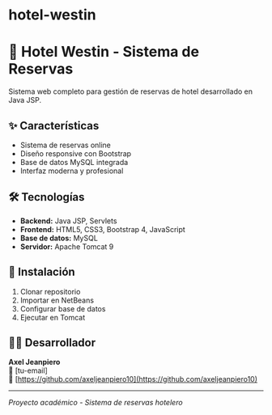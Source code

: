 # hotel-westin
# 🏨 Hotel Westin - Sistema de Reservas

Sistema web completo para gestión de reservas de hotel desarrollado en Java JSP.

## ✨ Características
- Sistema de reservas online
- Diseño responsive con Bootstrap
- Base de datos MySQL integrada
- Interfaz moderna y profesional

## 🛠 Tecnologías
- **Backend:** Java JSP, Servlets
- **Frontend:** HTML5, CSS3, Bootstrap 4, JavaScript
- **Base de datos:** MySQL
- **Servidor:** Apache Tomcat 9

## 🚀 Instalación
1. Clonar repositorio
2. Importar en NetBeans
3. Configurar base de datos
4. Ejecutar en Tomcat

## 👨‍💻 Desarrollador
**Axel Jeanpiero**  
📧 [tu-email]  
🔗 [https://github.com/axeljeanpiero10](https://github.com/axeljeanpiero10)

---

*Proyecto académico - Sistema de reservas hotelero*
